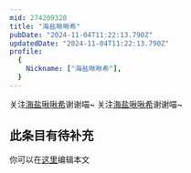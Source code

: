 ```yaml
---
mid: 274209328
title: "海盐啾啾希"
pubDate: "2024-11-04T11:22:13.790Z"
updatedDate: "2024-11-04T11:22:13.790Z"
profile:
  {
    Nickname: ["海盐啾啾希"],
  }
---
```


关注[海盐啾啾希](https://space.bilibili.com/274209328)谢谢喵~ 关注[海盐啾啾希](https://space.bilibili.com/274209328)谢谢喵~

## 此条目有待补充
你可以在[这里](https://github.com/Yuhanawa/VTuber.ICU-Content/edit/master/v/海盐啾啾希/index.md)编辑本文

